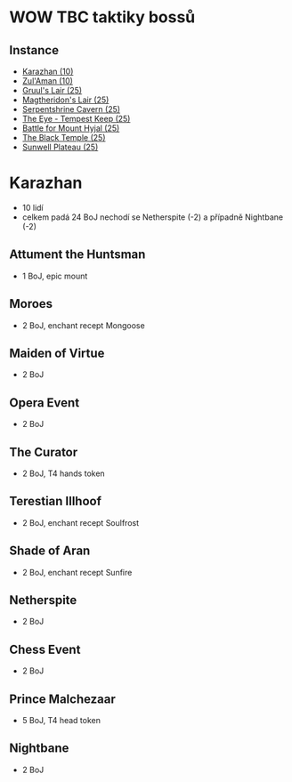 # WOW TBC taktiky bossů

## Instance
- [Karazhan (10)](kz.md)
- [Zul'Aman (10)](za.md)
- [Gruul's Lair (25)](gl.md)
- [Magtheridon's Lair (25)](ml.md)
- [Serpentshrine Cavern (25)](ssc.md)
- [The Eye - Tempest Keep (25)](tk.md)
- [Battle for Mount Hyjal (25)](mh.md)
- [The Black Temple (25)](bt.md)
- [Sunwell Plateau (25)](swp.md)

# Karazhan
- 10 lidí
- celkem padá 24 BoJ nechodí se Netherspite (-2) a případně Nightbane (-2)

## Attument the Huntsman
- 1 BoJ, epic mount

## Moroes
- 2 BoJ, enchant recept Mongoose

## Maiden of Virtue
- 2 BoJ

## Opera Event
- 2 BoJ

## The Curator
- 2 BoJ, T4 hands token

## Terestian Illhoof
- 2 BoJ, enchant recept Soulfrost

## Shade of Aran
- 2 BoJ, enchant recept Sunfire

## Netherspite
- 2 BoJ

## Chess Event
- 2 BoJ

## Prince Malchezaar
- 5 BoJ, T4 head token

## Nightbane
- 2 BoJ
